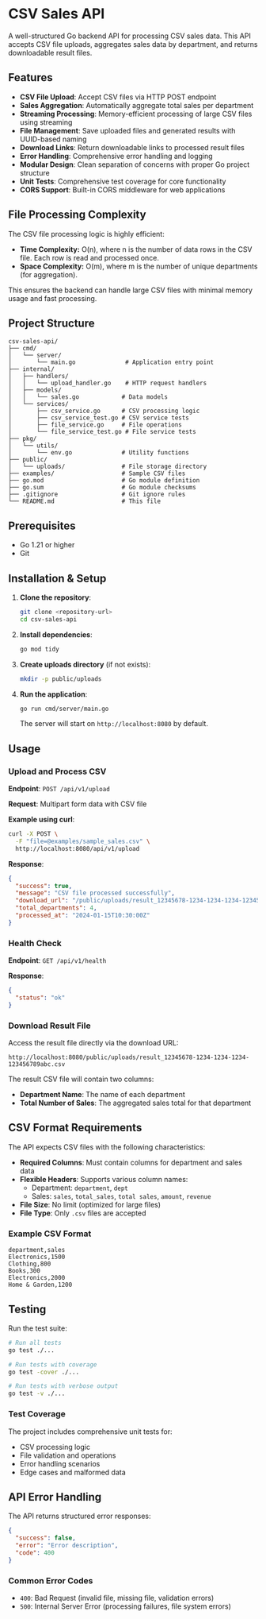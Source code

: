 # CSV Sales API

A well-structured Go backend API for processing CSV sales data. This API accepts CSV file uploads, aggregates sales data by department, and returns downloadable result files.

## Features

- **CSV File Upload**: Accept CSV files via HTTP POST endpoint
- **Sales Aggregation**: Automatically aggregate total sales per department
- **Streaming Processing**: Memory-efficient processing of large CSV files using streaming
- **File Management**: Save uploaded files and generated results with UUID-based naming
- **Download Links**: Return downloadable links to processed result files
- **Error Handling**: Comprehensive error handling and logging
- **Modular Design**: Clean separation of concerns with proper Go project structure
- **Unit Tests**: Comprehensive test coverage for core functionality
- **CORS Support**: Built-in CORS middleware for web applications

## File Processing Complexity

The CSV file processing logic is highly efficient:

- **Time Complexity:** O(n), where n is the number of data rows in the CSV file. Each row is read and processed once.
- **Space Complexity:** O(m), where m is the number of unique departments (for aggregation).

This ensures the backend can handle large CSV files with minimal memory usage and fast processing.

## Project Structure

```
csv-sales-api/
├── cmd/
│   └── server/
│       └── main.go              # Application entry point
├── internal/
│   ├── handlers/
│   │   └── upload_handler.go    # HTTP request handlers
│   ├── models/
│   │   └── sales.go            # Data models
│   └── services/
│       ├── csv_service.go      # CSV processing logic
│       ├── csv_service_test.go # CSV service tests
│       ├── file_service.go     # File operations
│       └── file_service_test.go # File service tests
├── pkg/
│   └── utils/
│       └── env.go              # Utility functions
├── public/
│   └── uploads/                # File storage directory
├── examples/                   # Sample CSV files
├── go.mod                      # Go module definition
├── go.sum                      # Go module checksums
├── .gitignore                  # Git ignore rules
└── README.md                   # This file
```

## Prerequisites

- Go 1.21 or higher
- Git

## Installation & Setup

1. **Clone the repository**:
   ```bash
   git clone <repository-url>
   cd csv-sales-api
   ```

2. **Install dependencies**:
   ```bash
   go mod tidy
   ```

3. **Create uploads directory** (if not exists):
   ```bash
   mkdir -p public/uploads
   ```

4. **Run the application**:
   ```bash
   go run cmd/server/main.go
   ```

   The server will start on `http://localhost:8080` by default.

## Usage

### Upload and Process CSV

**Endpoint**: `POST /api/v1/upload`

**Request**: Multipart form data with CSV file

**Example using curl**:
```bash
curl -X POST \
  -F "file=@examples/sample_sales.csv" \
  http://localhost:8080/api/v1/upload
```

**Response**:
```json
{
  "success": true,
  "message": "CSV file processed successfully",
  "download_url": "/public/uploads/result_12345678-1234-1234-1234-123456789abc.csv",
  "total_departments": 4,
  "processed_at": "2024-01-15T10:30:00Z"
}
```

### Health Check

**Endpoint**: `GET /api/v1/health`

**Response**:
```json
{
  "status": "ok"
}
```

### Download Result File

Access the result file directly via the download URL:
```
http://localhost:8080/public/uploads/result_12345678-1234-1234-1234-123456789abc.csv
```

The result CSV file will contain two columns:
- **Department Name**: The name of each department
- **Total Number of Sales**: The aggregated sales total for that department

## CSV Format Requirements

The API expects CSV files with the following characteristics:

- **Required Columns**: Must contain columns for department and sales data
- **Flexible Headers**: Supports various column names:
  - Department: `department`, `dept`
  - Sales: `sales`, `total_sales`, `total sales`, `amount`, `revenue`
- **File Size**: No limit (optimized for large files)
- **File Type**: Only `.csv` files are accepted

### Example CSV Format

```csv
department,sales
Electronics,1500
Clothing,800
Books,300
Electronics,2000
Home & Garden,1200
```

## Testing

Run the test suite:

```bash
# Run all tests
go test ./...

# Run tests with coverage
go test -cover ./...

# Run tests with verbose output
go test -v ./...
```

### Test Coverage

The project includes comprehensive unit tests for:
- CSV processing logic
- File validation and operations
- Error handling scenarios
- Edge cases and malformed data

## API Error Handling

The API returns structured error responses:

```json
{
  "success": false,
  "error": "Error description",
  "code": 400
}
```

### Common Error Codes

- `400`: Bad Request (invalid file, missing file, validation errors)
- `500`: Internal Server Error (processing failures, file system errors)
